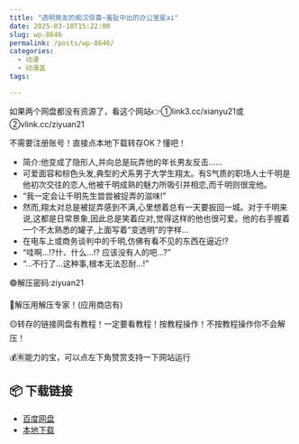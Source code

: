 ```yaml
---
title: "透明男友的痴汉惊喜~羞耻中出的办公室星ai"
date: 2025-03-10T15:22:00
slug: wp-8646
permalink: /posts/wp-8646/
categories:
  - 动漫
  - 动漫盖
tags:

---
```


如果两个网盘都没有资源了，看这个网站👉①link3.cc/xianyu21或②vlink.cc/ziyuan21

不需要注册账号！直接点本地下载转存OK？懂吧！

*   简介:他变成了隐形人,并向总是玩弄他的年长男友反击……
*   可爱面容和棕色头发,典型的犬系男子大学生翔太。有S气质的职场人士千明是他初次交往的恋人,他被千明成熟的魅力所吸引并相恋,而千明则很宠他。
*   “我一定会让千明先生尝尝被捉弄的滋味!”
*   然而,翔太对总是被捉弄感到不满,心里想着总有一天要扳回一城。对于千明来说,这都是日常景象,因此总是笑着应对,觉得这样的他也很可爱。他的右手握着一个不太熟悉的罐子,上面写着“变透明”的字样…
*   在电车上或商务谈判中的千明,仿佛有看不见的东西在逼近!?
*   “哇啊…!?什、什么…!? 应该没有人的吧…?”
*   “…不行了…这种事,根本无法忍耐…!”

🟢解压密码:ziyuan21

🔵解压用解压专家！(应用商店有)

🟡转存的链接网盘有教程！一定要看教程！按教程操作！不按教程操作你不会解压！

💰🈶能力的宝，可以点左下角赞赏支持一下网站运行

## 📦 下载链接
- [百度网盘](https://blziyuan21.com/pay-download/8646?key=2d27fac31d&down_id=0)
- [本地下载](https://blziyuan21.com/pay-download/8646?key=2d27fac31d&down_id=1)

